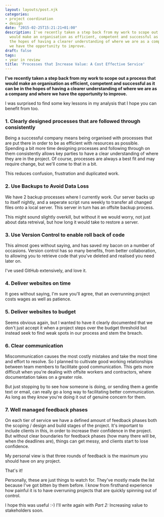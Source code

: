 ```yaml
---
layout: layouts/post.njk
categories:
- project coordination
- design
date: "2015-02-25T15:21:21+01:00"
description: I've recently taken a step back from my work to scope out a process that
  would make an organisation as efficient, competent and successful as it can be in
  the hopes of having a clearer understanding of where we are as a company and where
  we have the opportunity to improve.
draft: false
tags:
- year in review
title: 'Processes that Increase Value: A Cost Effective Service'
---
```


**I've recently taken a step back from my work to scope out a process that would make an organisation as efficient, competent and successful as it can be in the hopes of having a clearer understanding of where we are as a company and where we have the opportunity to improve.**

I was surprised to find some key lessons in my analysis that I hope you can benefit from too.

### 1. Clearly designed processes that are followed through consistently

Being a successful company means being organised with processes that are put there in order to be as efficient with resources as possible. Spending a bit more time designing processes and following through on them consistently allows key parties to have a clear understanding of where they are in the project. Of course, processes are always a best fit and may require change, but we'll come to that in a bit.

This reduces confusion, frustration and duplicated work.

### 2. Use Backups to Avoid Data Loss

We have 2 backup processes where I currently work. Our server backs up to itself nightly, and a seperate script runs weekly to transfer all changed files onto a local server. This server in turn has an offsite backup process.

This might sound slightly overkill, but without it we would worry, not just about data retreival, but how long it would take to restore a server.

### 3. Use Version Control to enable roll back of code

This almost goes without saying, and has saved my bacon on a number of occasions. Version control has so many benefits, from better collaboration, to allowing you to retrieve code that you've deleted and realised you need later on.

I've used GitHub extensively, and love it.


### 4. Deliver websites on time

It goes without saying, I'm sure you'll agree, that an overrunning project costs wages as well as patience.

### 5. Deliver websites to budget

Seems obvious again, but I wanted to have it clearly documented that we don't just accept it when a project steps over the budget threshold but instead seek to find weak spots in our process and stem the breach.

### 6. Clear communication

Miscommunication causes the most costly mistakes and take the most time and effort to resolve. So I planned to cultivate good working relationships between team members to facilitate good communication. This gets more difficult when you're dealing with offsite workers and contractors, where documentation takes on a greater role.

But just stopping by to see how someone is doing, or sending them a gentle text or email, can really go a long way to facilitating better communication. As long as they _know_ you're doing it out of genuine concern for them.

### 7. Well managed feedback phases

On each tier of service we have a defined amount of feedback phases both the scoping / design and build stages of the project. It's important to include clients in this, in order to increase their confidence in the project. But without clear boundaries for feedback phases (how many there will be, when the deadlines are), things can get messy, and clients start to lose confidence.

My personal view is that three rounds of feedback is the maximum you should have on any project.

That's it!

Personally, these are just things to watch for. They've mostly made the list because I've got bitten by them before. I know from firsthand experience how painful it is to have overruning projects that are quickly spinning out of control.

I hope this was useful :-) I'll write again with _Part 2:_ Increasing value to stakeholders soon.
